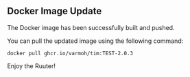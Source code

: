 ## Docker Image Update

The Docker image has been successfully built and pushed.

You can pull the updated image using the following command:

<code>docker pull ghcr.io/varmoh/tim:TEST-2.0.3</code>

Enjoy the Ruuter!
